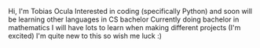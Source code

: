 Hi, I'm Tobias Ocula
Interested in coding (specifically Python) and soon will be learning other languages in CS bachelor
Currently doing bachelor in mathematics
I will have lots to learn when making different projects (I'm excited)
I'm quite new to this so wish me luck :)

<!---
tobiasocula/tobiasocula is a ✨ special ✨ repository because its `README.md` (this file) appears on your GitHub profile.
You can click the Preview link to take a look at your changes.
--->
